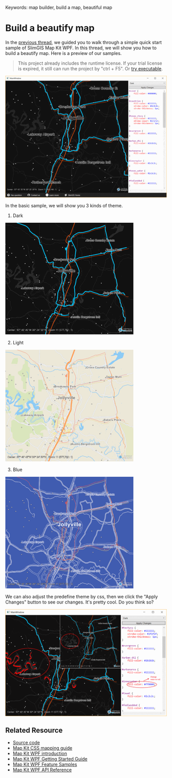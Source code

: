 Keywords: map builder, build a map, beautiful map

# Build a beautify map
In the [previous thread](https://slimgis.com/documents/getting-started-wpf), we guided you to walk through a simple quick start sample of SlimGIS Map Kit WPF. In this thread, we will show you how to build a beautify map. Here is a preview of our samples.

> This project already includes the runtime license. If your trial license is expired, it still can run the project by "ctrl + F5". Or [try executable](https://github.com/SlimGIS/BeautifyMapForWpf/releases). 

![wpf-preview-view](https://github.com/SlimGIS/BeautifyMapForWpf/blob/master/Screenshots/Screenshot-Preview.png?raw=true)

In the basic sample, we will show you 3 kinds of theme.
1. Dark

![wpf-dark-view](https://github.com/SlimGIS/BeautifyMapForWpf/blob/master/Screenshots/Screenshot-Dark.png?raw=true)

2. Light

![wpf-light-view](https://github.com/SlimGIS/BeautifyMapForWpf/blob/master/Screenshots/Screenshot-Light.png?raw=true)

3. Blue

![wpf-blue-view](https://github.com/SlimGIS/BeautifyMapForWpf/blob/master/Screenshots/Screenshot-Blue.png?raw=true)

We can also adjust the predefine theme by css, then we click the "Apply Changes" button to see our changes. It's pretty cool. Do you think so?

![wpf-custom-view](https://github.com/SlimGIS/BeautifyMapForWpf/blob/master/Screenshots/Screenshot-Custom.png?raw=true)

## Related Resource
- [Source code](https://github.com/SlimGIS/BeautifyMapForWpf)
- [Map Kit CSS mapping guide](https://slimgis.com/documents/adv-work-with-css)
- [Map Kit WPF introduction](https://slimgis.com/products/wpf)
- [Map Kit WPF Getting Started Guide](https://slimgis.com/documents/getting-started-wpf)
- [Map Kit WPF Feature Samples](https://slimgis.com/documents/feature-samples-wpf)
- [Map Kit WPF API Reference](https://slimgis.com/documents/api-ref-wpf)
